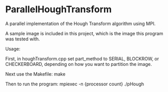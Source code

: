 ParallelHoughTransform
======================

A parallel implementation of the Hough Transform algorithm using MPI.

A sample image is included in this project, which is the image this program was tested with.

Usage:

First, in houghTransform.cpp set part_method to SERIAL, BLOCKROW, or CHECKERBOARD, depending on how you want to partition the image.

Next use the Makefile:
make

Then to run the program:
mpiexec -n {processor count} ./pHough